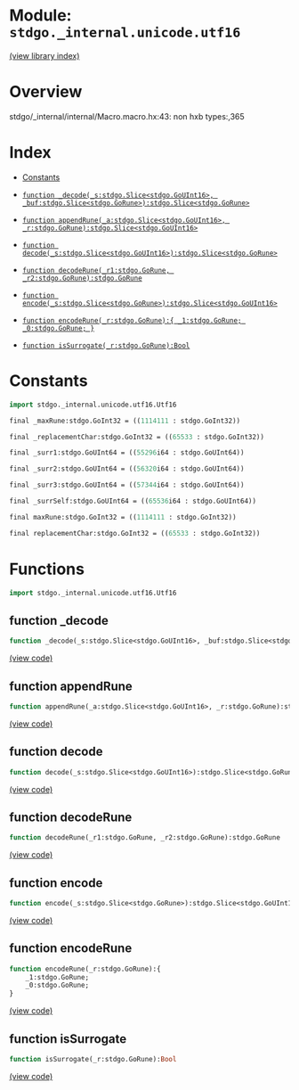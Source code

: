 # Module: `stdgo._internal.unicode.utf16`

[(view library index)](../../../stdgo.md)


# Overview


stdgo/_internal/internal/Macro.macro.hx:43: non hxb types:,365

# Index


- [Constants](<#constants>)

- [`function _decode(_s:stdgo.Slice<stdgo.GoUInt16>, _buf:stdgo.Slice<stdgo.GoRune>):stdgo.Slice<stdgo.GoRune>`](<#function-_decode>)

- [`function appendRune(_a:stdgo.Slice<stdgo.GoUInt16>, _r:stdgo.GoRune):stdgo.Slice<stdgo.GoUInt16>`](<#function-appendrune>)

- [`function decode(_s:stdgo.Slice<stdgo.GoUInt16>):stdgo.Slice<stdgo.GoRune>`](<#function-decode>)

- [`function decodeRune(_r1:stdgo.GoRune, _r2:stdgo.GoRune):stdgo.GoRune`](<#function-decoderune>)

- [`function encode(_s:stdgo.Slice<stdgo.GoRune>):stdgo.Slice<stdgo.GoUInt16>`](<#function-encode>)

- [`function encodeRune(_r:stdgo.GoRune):{
	_1:stdgo.GoRune;
	_0:stdgo.GoRune;
}`](<#function-encoderune>)

- [`function isSurrogate(_r:stdgo.GoRune):Bool`](<#function-issurrogate>)

# Constants


```haxe
import stdgo._internal.unicode.utf16.Utf16
```


```haxe
final _maxRune:stdgo.GoInt32 = ((1114111 : stdgo.GoInt32))
```


```haxe
final _replacementChar:stdgo.GoInt32 = ((65533 : stdgo.GoInt32))
```


```haxe
final _surr1:stdgo.GoUInt64 = ((55296i64 : stdgo.GoUInt64))
```


```haxe
final _surr2:stdgo.GoUInt64 = ((56320i64 : stdgo.GoUInt64))
```


```haxe
final _surr3:stdgo.GoUInt64 = ((57344i64 : stdgo.GoUInt64))
```


```haxe
final _surrSelf:stdgo.GoUInt64 = ((65536i64 : stdgo.GoUInt64))
```


```haxe
final maxRune:stdgo.GoInt32 = ((1114111 : stdgo.GoInt32))
```


```haxe
final replacementChar:stdgo.GoInt32 = ((65533 : stdgo.GoInt32))
```


# Functions


```haxe
import stdgo._internal.unicode.utf16.Utf16
```


## function \_decode


```haxe
function _decode(_s:stdgo.Slice<stdgo.GoUInt16>, _buf:stdgo.Slice<stdgo.GoRune>):stdgo.Slice<stdgo.GoRune>
```


[\(view code\)](<./Utf16.hx#L66>)


## function appendRune


```haxe
function appendRune(_a:stdgo.Slice<stdgo.GoUInt16>, _r:stdgo.GoRune):stdgo.Slice<stdgo.GoUInt16>
```


[\(view code\)](<./Utf16.hx#L53>)


## function decode


```haxe
function decode(_s:stdgo.Slice<stdgo.GoUInt16>):stdgo.Slice<stdgo.GoRune>
```


[\(view code\)](<./Utf16.hx#L62>)


## function decodeRune


```haxe
function decodeRune(_r1:stdgo.GoRune, _r2:stdgo.GoRune):stdgo.GoRune
```


[\(view code\)](<./Utf16.hx#L14>)


## function encode


```haxe
function encode(_s:stdgo.Slice<stdgo.GoRune>):stdgo.Slice<stdgo.GoUInt16>
```


[\(view code\)](<./Utf16.hx#L28>)


## function encodeRune


```haxe
function encodeRune(_r:stdgo.GoRune):{
	_1:stdgo.GoRune;
	_0:stdgo.GoRune;
}
```


[\(view code\)](<./Utf16.hx#L20>)


## function isSurrogate


```haxe
function isSurrogate(_r:stdgo.GoRune):Bool
```


[\(view code\)](<./Utf16.hx#L11>)


